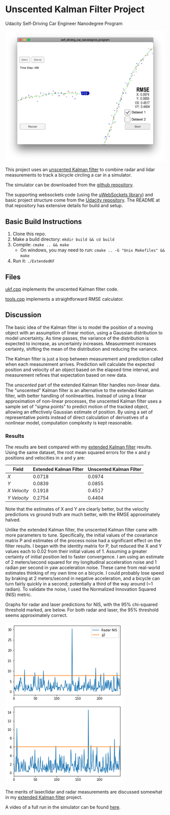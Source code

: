 # Unscented Kalman Filter Project
Udacity Self-Driving Car Engineer Nanodegree Program

![Simulator](./simulator.png "Simulator in process")

This project uses an [unscented Kalman filter](https://www.seas.harvard.edu/courses/cs281/papers/unscented.pdf) to combine radar and lidar measurements to track a bicycle circling a car in a simulator.

The simulator can be downloaded from the [github repository](https://github.com/udacity/self-driving-car-sim/releases).

The supporting websockets code (using the [uWebSockets library](https://github.com/uNetworking/uWebSockets)) and basic project structure come from the [Udacity repository](https://github.com/udacity/CarND-Unscented-Kalman-Filter-Project).
The README at that repository has extensive details for build and setup.

## Basic Build Instructions

1. Clone this repo.
2. Make a build directory: `mkdir build && cd build`
3. Compile: `cmake .. && make` 
   * On windows, you may need to run: `cmake .. -G "Unix Makefiles" && make`
4. Run it: `./ExtendedKF`

## Files
[ukf.cpp](https://github.com/gardenermike/unscented-kalman-filter/blob/master/src/ukf.cpp) implements the unscented Kalman filter code.

[tools.cpp](https://github.com/gardenermike/unscented-kalman-filter/blob/master/src/tools.cpp) implements a straightforward RMSE calculator.


## Discussion
The basic idea of the Kalman filter is to model the position of a moving object with an assumption of linear motion, using a Gaussian distribution to model uncertainty. As time passes, the variance of the distribution is expected to increase, as uncertainty increases. Measurement increases certainty, shifting the mean of the distribution and reducing the variance.

The Kalman filter is just a loop between measurement and prediction called when each measurement arrives. Prediction will calculate the expected position and velocity of an object based on the elapsed time interval, and measurement refines that expectation based on new data.

The _unscented_ part of the extended Kalman filter handles non-linear data. The "unscented" Kalman filter is an alternative to the extended Kalman filter, with better handling of nonlinearities. Instead of using a linear approximation of non-linear processes, the unscented Kalman filter uses a sample set of "sigma points" to predict motion of the tracked object, allowing an effectively Gaussian estimate of position. By using a set of representative points instead of direct calculation of derivatives of a nonlinear model, computation complexity is kept reasonable.

### Results
The results are best compared with my [extended Kalman filter](https://github.com/gardenermike/extended-kalman-filter) results.
Using the same dataset, the root mean squared errors for the x and y positions and velocities in x and y are:

| Field | Extended Kalman Filter | Unscented Kalman Filter |
| ----- | ---------------------- | ----------------------- |
| *X* | 0.0718 | 0.0974 |
| *Y* | 0.0839 | 0.0855 |
| *X Velocity* | 0.1918 | 0.4517 |
| *Y Velocity* | 0.2754 | 0.4404 |

Note that the estimates of X and Y are clearly better, but the velocity predictions vs ground truth are much better, with the RMSE approximately halved.


Unlike the extended Kalman filter, the unscented Kalman filter came with more parameters to tune. Specifically, the initial values of the covariance matrix P and estimates of the process noise had a significant effect on the filter results.
I began with the identity matrix for P, but reduced the X and Y values each to 0.02 from their initial values of 1. Assuming a greater certainty of initial position led to faster convergence.
I am using an estimate of 2 meters/second squared for my longitudinal acceleration noise and 1 radian per second in yaw acceleration noise. These came from real-world estimates thinking of my own time on a bicycle. I could probably lose speed by braking at 2 meters/second in negative acceleration, and a bicycle can turn fairly quickly in a second; potentially a third of the way around (~1 radian). To validate the noise, I used the Normalized Innovation Squared (NIS) metric.

Graphs for radar and laser predictions for NIS, with the 95% chi-squared threshold marked, are below. For both radar and laser, the 95% threshold seems approximately correct.

![Radar](./radar_NIS.png "Radar NIS chart")
![Laser](./laser_nis.png "Laser NIS chart")

The merits of laser/lidar and radar measurements are discussed somewhat in my [extended Kalman filter](https://github.com/gardenermike/extended-kalman-filter) project.

A video of a full run in the simulator can be found [here](http://somewhere).
